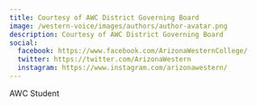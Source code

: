 ```yaml
---
title: Courtesy of AWC District Governing Board
image: /western-voice/images/authors/author-avatar.png
description: Courtesy of AWC District Governing Board
social:
  facebook: https://www.facebook.com/ArizonaWesternCollege/
  twitter: https://twitter.com/ArizonaWestern
  instagram: https://www.instagram.com/arizonawestern/
---
```


AWC Student